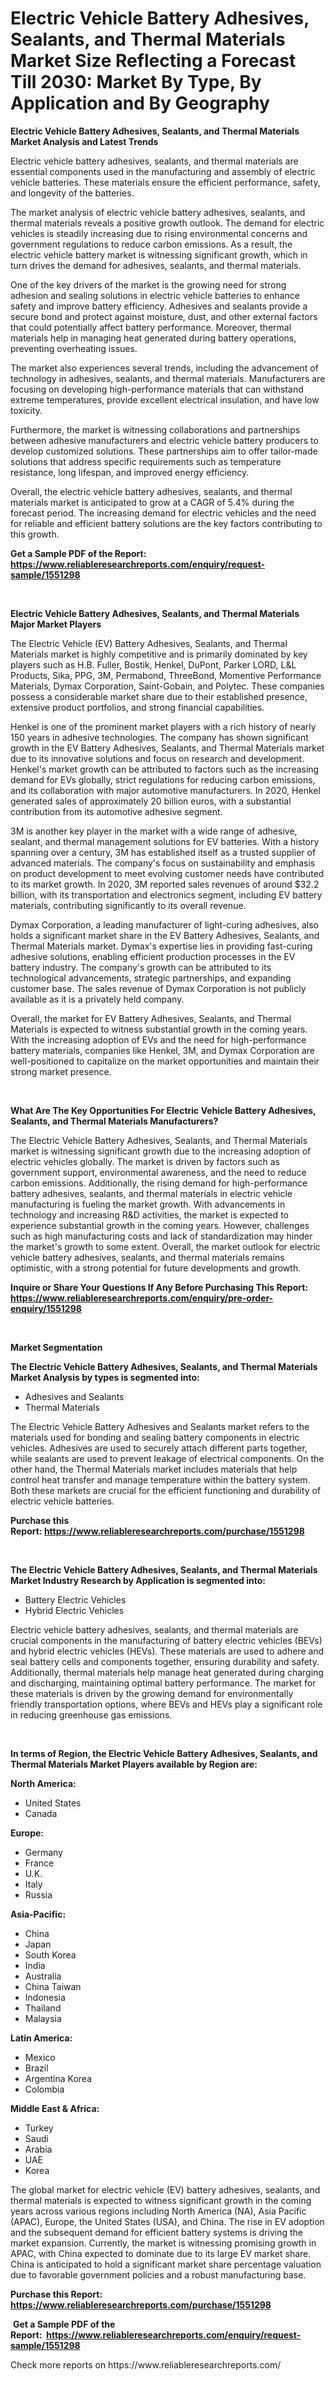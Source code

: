 <p><h1>Electric Vehicle Battery Adhesives, Sealants, and Thermal Materials Market Size Reflecting a Forecast Till 2030: Market By Type, By Application and By Geography</h1></p><p><strong>Electric Vehicle Battery Adhesives, Sealants, and Thermal Materials Market Analysis and Latest Trends</strong></p>
<p><p>Electric vehicle battery adhesives, sealants, and thermal materials are essential components used in the manufacturing and assembly of electric vehicle batteries. These materials ensure the efficient performance, safety, and longevity of the batteries.</p><p>The market analysis of electric vehicle battery adhesives, sealants, and thermal materials reveals a positive growth outlook. The demand for electric vehicles is steadily increasing due to rising environmental concerns and government regulations to reduce carbon emissions. As a result, the electric vehicle battery market is witnessing significant growth, which in turn drives the demand for adhesives, sealants, and thermal materials.</p><p>One of the key drivers of the market is the growing need for strong adhesion and sealing solutions in electric vehicle batteries to enhance safety and improve battery efficiency. Adhesives and sealants provide a secure bond and protect against moisture, dust, and other external factors that could potentially affect battery performance. Moreover, thermal materials help in managing heat generated during battery operations, preventing overheating issues.</p><p>The market also experiences several trends, including the advancement of technology in adhesives, sealants, and thermal materials. Manufacturers are focusing on developing high-performance materials that can withstand extreme temperatures, provide excellent electrical insulation, and have low toxicity.</p><p>Furthermore, the market is witnessing collaborations and partnerships between adhesive manufacturers and electric vehicle battery producers to develop customized solutions. These partnerships aim to offer tailor-made solutions that address specific requirements such as temperature resistance, long lifespan, and improved energy efficiency.</p><p>Overall, the electric vehicle battery adhesives, sealants, and thermal materials market is anticipated to grow at a CAGR of 5.4% during the forecast period. The increasing demand for electric vehicles and the need for reliable and efficient battery solutions are the key factors contributing to this growth.</p></p>
<p><strong>Get a Sample PDF of the Report:&nbsp; <a href="https://www.reliableresearchreports.com/enquiry/request-sample/1551298">https://www.reliableresearchreports.com/enquiry/request-sample/1551298</a></strong></p>
<p>&nbsp;</p>
<p><strong>Electric Vehicle Battery Adhesives, Sealants, and Thermal Materials Major Market Players</strong></p>
<p><p>The Electric Vehicle (EV) Battery Adhesives, Sealants, and Thermal Materials market is highly competitive and is primarily dominated by key players such as H.B. Fuller, Bostik, Henkel, DuPont, Parker LORD, L&L Products, Sika, PPG, 3M, Permabond, ThreeBond, Momentive Performance Materials, Dymax Corporation, Saint-Gobain, and Polytec. These companies possess a considerable market share due to their established presence, extensive product portfolios, and strong financial capabilities.</p><p>Henkel is one of the prominent market players with a rich history of nearly 150 years in adhesive technologies. The company has shown significant growth in the EV Battery Adhesives, Sealants, and Thermal Materials market due to its innovative solutions and focus on research and development. Henkel's market growth can be attributed to factors such as the increasing demand for EVs globally, strict regulations for reducing carbon emissions, and its collaboration with major automotive manufacturers. In 2020, Henkel generated sales of approximately 20 billion euros, with a substantial contribution from its automotive adhesive segment.</p><p>3M is another key player in the market with a wide range of adhesive, sealant, and thermal management solutions for EV batteries. With a history spanning over a century, 3M has established itself as a trusted supplier of advanced materials. The company's focus on sustainability and emphasis on product development to meet evolving customer needs have contributed to its market growth. In 2020, 3M reported sales revenues of around $32.2 billion, with its transportation and electronics segment, including EV battery materials, contributing significantly to its overall revenue.</p><p>Dymax Corporation, a leading manufacturer of light-curing adhesives, also holds a significant market share in the EV Battery Adhesives, Sealants, and Thermal Materials market. Dymax's expertise lies in providing fast-curing adhesive solutions, enabling efficient production processes in the EV battery industry. The company's growth can be attributed to its technological advancements, strategic partnerships, and expanding customer base. The sales revenue of Dymax Corporation is not publicly available as it is a privately held company.</p><p>Overall, the market for EV Battery Adhesives, Sealants, and Thermal Materials is expected to witness substantial growth in the coming years. With the increasing adoption of EVs and the need for high-performance battery materials, companies like Henkel, 3M, and Dymax Corporation are well-positioned to capitalize on the market opportunities and maintain their strong market presence.</p></p>
<p>&nbsp;</p>
<p><strong>What Are The Key Opportunities For Electric Vehicle Battery Adhesives, Sealants, and Thermal Materials Manufacturers?</strong></p>
<p><p>The Electric Vehicle Battery Adhesives, Sealants, and Thermal Materials market is witnessing significant growth due to the increasing adoption of electric vehicles globally. The market is driven by factors such as government support, environmental awareness, and the need to reduce carbon emissions. Additionally, the rising demand for high-performance battery adhesives, sealants, and thermal materials in electric vehicle manufacturing is fueling the market growth. With advancements in technology and increasing R&D activities, the market is expected to experience substantial growth in the coming years. However, challenges such as high manufacturing costs and lack of standardization may hinder the market's growth to some extent. Overall, the market outlook for electric vehicle battery adhesives, sealants, and thermal materials remains optimistic, with a strong potential for future developments and growth.</p></p>
<p><strong>Inquire or Share Your Questions If Any Before Purchasing This Report: <a href="https://www.reliableresearchreports.com/enquiry/pre-order-enquiry/1551298">https://www.reliableresearchreports.com/enquiry/pre-order-enquiry/1551298</a></strong></p>
<p>&nbsp;</p>
<p><strong>Market Segmentation</strong></p>
<p><strong>The Electric Vehicle Battery Adhesives, Sealants, and Thermal Materials Market Analysis by types is segmented into:</strong></p>
<p><ul><li>Adhesives and Sealants</li><li>Thermal Materials</li></ul></p>
<p><p>The Electric Vehicle Battery Adhesives and Sealants market refers to the materials used for bonding and sealing battery components in electric vehicles. Adhesives are used to securely attach different parts together, while sealants are used to prevent leakage of electrical components. On the other hand, the Thermal Materials market includes materials that help control heat transfer and manage temperature within the battery system. Both these markets are crucial for the efficient functioning and durability of electric vehicle batteries.</p></p>
<p><strong>Purchase this Report:&nbsp;<a href="https://www.reliableresearchreports.com/purchase/1551298">https://www.reliableresearchreports.com/purchase/1551298</a></strong></p>
<p>&nbsp;</p>
<p><strong>The Electric Vehicle Battery Adhesives, Sealants, and Thermal Materials Market Industry Research by Application is segmented into:</strong></p>
<p><ul><li>Battery Electric Vehicles</li><li>Hybrid Electric Vehicles</li></ul></p>
<p><p>Electric vehicle battery adhesives, sealants, and thermal materials are crucial components in the manufacturing of battery electric vehicles (BEVs) and hybrid electric vehicles (HEVs). These materials are used to adhere and seal battery cells and components together, ensuring durability and safety. Additionally, thermal materials help manage heat generated during charging and discharging, maintaining optimal battery performance. The market for these materials is driven by the growing demand for environmentally friendly transportation options, where BEVs and HEVs play a significant role in reducing greenhouse gas emissions.</p></p>
<p>&nbsp;</p>
<p><strong>In terms of Region, the Electric Vehicle Battery Adhesives, Sealants, and Thermal Materials Market Players available by Region are:</strong></p>
<p>
    <p> <strong> North America: </strong>
        <ul>
            <li>United States</li>
            <li>Canada</li>
        </ul>
        </p> 
    <p> <strong> Europe: </strong>
        <ul>
            <li>Germany</li>
            <li>France</li>
            <li>U.K.</li>
            <li>Italy</li>
            <li>Russia</li>
        </ul>
        </p> 
    <p> <strong> Asia-Pacific: </strong>
        <ul>
            <li>China</li>
            <li>Japan</li>
            <li>South Korea</li>
            <li>India</li>
            <li>Australia</li>
            <li>China Taiwan</li>
            <li>Indonesia</li>
            <li>Thailand</li>
            <li>Malaysia</li>
        </ul>
        </p> 
    <p> <strong> Latin America: </strong>
        <ul>
            <li>Mexico</li>
            <li>Brazil</li>
            <li>Argentina Korea</li>
            <li>Colombia</li>
        </ul>
        </p> 
    <p> <strong> Middle East & Africa: </strong>
        <ul>
            <li>Turkey</li>
            <li>Saudi</li>
            <li>Arabia</li>
            <li>UAE</li>
            <li>Korea</li>
        </ul>
    </p>
    </p>
<p><p>The global market for electric vehicle (EV) battery adhesives, sealants, and thermal materials is expected to witness significant growth in the coming years across various regions including North America (NA), Asia Pacific (APAC), Europe, the United States (USA), and China. The rise in EV adoption and the subsequent demand for efficient battery systems is driving the market expansion. Currently, the market is witnessing promising growth in APAC, with China expected to dominate due to its large EV market share. China is anticipated to hold a significant market share percentage valuation due to favorable government policies and a robust manufacturing base.</p></p>
<p><strong>Purchase this Report: <a href="https://www.reliableresearchreports.com/purchase/1551298">https://www.reliableresearchreports.com/purchase/1551298</a></strong></p>
<p>&nbsp;<strong>Get a Sample PDF of the Report:&nbsp;&nbsp;<a href="https://www.reliableresearchreports.com/enquiry/request-sample/1551298">https://www.reliableresearchreports.com/enquiry/request-sample/1551298</a></strong></p>
<p><strong></strong></p>
<p>Check more reports on https://www.reliableresearchreports.com/</p>
